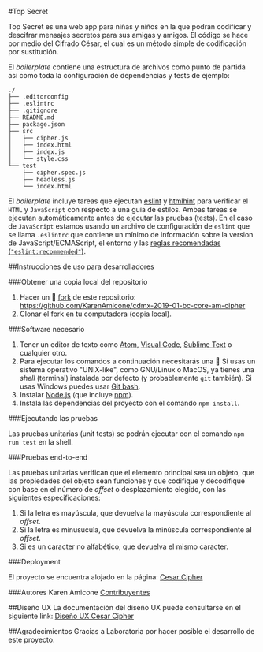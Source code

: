 #Top Secret

Top Secret es una web app para niñas y niños en la que podrán codificar y descifrar mensajes secretos para sus amigas y amigos. El código se hace por medio del Cifrado César, el cual es un método simple de codificación por sustitución.

El _boilerplate_ contiene una estructura de archivos como punto de partida así como toda la configuración de dependencias y tests de ejemplo:

```text
./
├── .editorconfig
├── .eslintrc
├── .gitignore
├── README.md
├── package.json
├── src
│   ├── cipher.js
│   ├── index.html
│   ├── index.js
│   └── style.css
└── test
    ├── cipher.spec.js
    ├── headless.js
    └── index.html
```

El _boilerplate_ incluye tareas que ejecutan [eslint](https://eslint.org/) y
[htmlhint](https://github.com/yaniswang/HTMLHint) para verificar el `HTML` y
`JavaScript` con respecto a una guía de estilos. Ambas tareas se ejecutan
automáticamente antes de ejecutar las pruebas (tests). En el caso de `JavaScript` estamos usando un archivo de configuración de `eslint` que se llama `.eslintrc` que contiene un mínimo de
información sobre la version de JavaScript/ECMAScript, el
entorno y las [reglas recomendadas (`"eslint:recommended"`)](https://eslint.org/docs/rules/).

##Instrucciones de uso para desarrolladores

###Obtener una copia local del repositorio

1. Hacer un :fork_and_knife: [fork](https://help.github.com/articles/fork-a-repo/)
   de este repositorio: https://github.com/KarenAmicone/cdmx-2019-01-bc-core-am-cipher
2. Clonar el fork en tu computadora (copia local).

###Software necesario

1. Tener un editor de texto como [Atom](https://atom.io/), [Visual Code](https://code.visualstudio.com/), [Sublime Text](https://www.sublimetext.com) o cualquier otro.
2. Para ejecutar los comandos a continuación necesitarás una :shell: 
   Si usas un sistema operativo "UNIX-like", como GNU/Linux o MacOS, ya tienes una _shell_ (terminal) instalada por defecto (y probablemente `git` también). 
   Si usas Windows puedes usar [Git bash](https://git-scm.com/download/win). 
3. Instalar [Node.js](https://nodejs.org/) (que incluye [npm](https://docs.npmjs.com/)).
4. Instala las dependencias del proyecto con el comando `npm install`. 

###Ejecutando las pruebas

Las pruebas unitarias (unit tests) se podrán ejecutar con el comando `npm run test` en la shell.

###Pruebas end-to-end

Las pruebas unitarias verifican que el elemento principal sea un objeto, que las propiedades del objeto sean funciones y que codifique y decodifique con base en el número de *offset* o desplazamiento elegido, con las siguientes especificaciones:
1. Si la letra es mayúscula, que devuelva la mayúscula correspondiente al *offset*. 
2. Si la letra es minusucula, que devuelva la minúscula correspondiente al *offset*.
3. Si es un caracter no alfabético, que devuelva el mismo caracter.

###Deployment

El proyecto se encuentra alojado en la página: [Cesar Cipher](https://karenamicone.github.io/cdmx-2019-01-bc-core-am-cipher/src/)

###Autores
Karen Amicone
[Contribuyentes](https://github.com/KarenAmicone/cdmx-2019-01-bc-core-am-cipher/graphs/contributors) 

##Diseño UX
La documentación del diseño UX puede consultarse en el siguiente link: [Diseño UX Cesar Cipher](https://docs.google.com/document/d/1eA3sjK16WoRj7Pie5-v7Ns9asqN7ZtfMy1Lf3lawXTk/edit#)

##Agradecimientos
Gracias a Laboratoria por hacer posible el desarrollo de este proyecto.